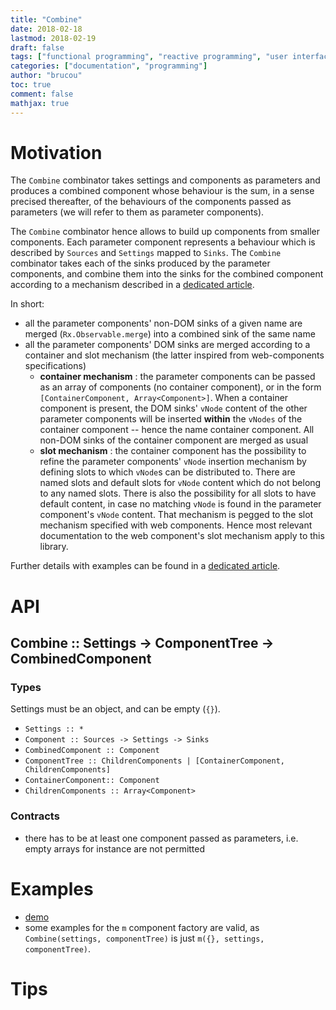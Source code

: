 ```yaml
---
title: "Combine"
date: 2018-02-18
lastmod: 2018-02-19
draft: false
tags: ["functional programming", "reactive programming", "user interface"]
categories: ["documentation", "programming"]
author: "brucou"
toc: true
comment: false
mathjax: true
---
```


# Motivation
The `Combine` combinator takes settings and components as parameters and produces a combined 
component whose behaviour is the sum, in a sense precised thereafter, of the behaviours of the 
components passed as parameters (we will refer to them as parameter components).

The `Combine` combinator hence allows to build up components from smaller components. Each 
parameter component represents a behaviour which is described by `Sources` and `Settings` mapped 
to `Sinks`. The `Combine` combinator takes each of the sinks produced by the parameter 
components, and combine them into the sinks for the combined component according to a mechanism 
described in a [dedicated article](/projects/component-combinators/m-component---merge-default-functions/).

In short:
 
- all the parameter components' non-DOM sinks of a given name are merged (`Rx.Observable.merge`) into a combined sink of the same name 
- all the parameter components' DOM sinks are merged according to a container and slot mechanism 
(the latter inspired from web-components specifications)
  - **container mechanism** : the parameter components can be passed as an array of components (no
   container component), or in the form `[ContainerComponent, Array<Component>]`. When a 
   container component is present, the DOM sinks' `vNode` content of the other parameter components 
   will be inserted **within** the `vNodes` of the container component -- hence the name container 
   component. All non-DOM sinks of the container component are merged as usual
  - **slot mechanism** : the container component has the possibility to refine the parameter 
  components' `vNode` insertion mechanism by defining slots to which `vNode`s can be distributed 
  to. There are named slots and default slots for `vNode` content which do not belong to any named 
  slots. There is also the possibility for all slots to have default content, in case no matching
   `vNode` is found in the parameter component's `vNode` content. That mechanism is pegged to the
    slot mechanism specified with web components. Hence most relevant documentation to the web 
    component's slot mechanism apply to this library.

Further details with examples can be found in a [dedicated article](/projects/component-combinators/m-component---merge-default-functions/).

# API

## Combine :: Settings -> ComponentTree -> CombinedComponent

### Types
Settings must be an object, and can be empty (`{}`).

- `Settings :: *`
- `Component :: Sources -> Settings -> Sinks`
- `CombinedComponent :: Component`
- `ComponentTree :: ChildrenComponents | [ContainerComponent, ChildrenComponents]`
- `ContainerComponent:: Component`
- `ChildrenComponents :: Array<Component>`

### Contracts
- there has to be at least one component passed as parameters, i.e. empty arrays for instance are
 not permitted

# Examples
- [demo](https://github.com/brucou/component-combinators/tree/master/examples/CombineDemo)
- some examples for the `m` component factory are valid, as `Combine(settings, componentTree)` is 
just `m({}, settings, componentTree)`.

# Tips
